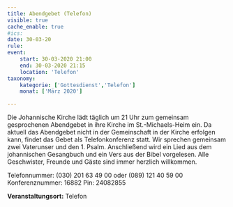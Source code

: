 ```yaml
---
title: Abendgebet (Telefon)
visible: true
cache_enable: true
#ics: 
date: 30-03-20
rule: 
event:
	start: 30-03-2020 21:00
	end: 30-03-2020 21:15
	location: 'Telefon'
taxonomy:
	kategorie: ['Gottesdienst','Telefon']
	monat: ['März 2020']

---
```

Die Johannische Kirche lädt täglich um 21 Uhr zum gemeinsam gesprochenen Abendgebet in ihre Kirche im St.-Michaels-Heim ein. Da aktuell das Abendgebet nicht in der Gemeinschaft in der Kirche erfolgen kann, findet das Gebet als Telefonkonferenz statt. Wir sprechen gemeinsam zwei Vaterunser und den 1. Psalm. Anschließend wird ein Lied aus dem johannischen Gesangbuch und ein Vers aus der Bibel vorgelesen. Alle Geschwister, Freunde und Gäste sind immer herzlich willkommen.

Telefonnummer: (030) 201 63 49 00 oder (089) 121 40 59 00
Konferenznummer: 16882
Pin: 24082855



**Veranstaltungsort:** Telefon

